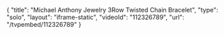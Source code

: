 {
    "title": "Michael Anthony Jewelry 3Row Twisted Chain Bracelet",
    "type": "solo",
    "layout": "iframe-static",
    "videoId": "112326789",
    "url": "\/tvpembed\/112326789"
}